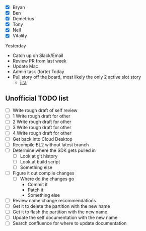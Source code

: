 
- [x] Bryan 
- [x] Ben
- [x] Demetrius
- [x] Tony
- [x] Neil
- [x] Vitality

Yesterday
- Catch up on Slack/Email
- Review PR from last week
- Update Mac
- Admin task (forte)
Today
- Pull story off the board, most likely the only 2 active slot story
	- [jira](https://jira.atl.ring.com/browse/RP-63071)


## Unofficial TODO list
- [ ] Write rough draft of self review
- [ ] 1 Write rough draft for other
- [ ] 2 Write rough draft for other
- [ ] 3 Write rough draft for other
- [ ] 4 Write rough draft for other
- [ ] Get back into Cloud Desktop
- [ ] Recompile BL2 without latest branch
- [ ] Determine where the SDK gets pulled in
	- [ ] Look at git history
	- [ ] Look at build script
	- [ ] Something else
 - [ ] Figure it out compile changes
	 - [ ] Where do the changes go
		 - Commit it
		 - Patch it
		 - Something else
- [ ] Review name change recommendations
- [ ] Get it to delete the partition with the new name
- [ ] Get it to flash the partition with the new name
- [ ] Update the self documentation with the new name
- [ ] Search confluence for where to update documentation

